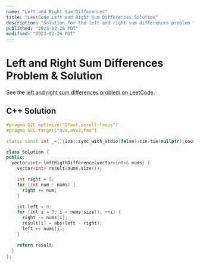 ```yaml
---
name: "Left and Right Sum Differences"
title: "LeetCode Left and Right Sum Differences Solution"
description: "Solution for the left and right sum differences problem from LeetCode."
published: "2023-02-26 PDT"
modified: "2023-02-26 PDT"
---
```


# Left and Right Sum Differences Problem & Solution

See the [left and right sum differences problem on LeetCode](https://leetcode.com/problems/left-and-right-sum-differences).

## C++ Solution

```cpp
#pragma GCC optimize("Ofast,unroll-loops")
#pragma GCC target("avx,avx2,fma")

static const int _=[]{ios::sync_with_stdio(false);cin.tie(nullptr);cout.tie(nullptr);return 0;}();

class Solution {
public:
  vector<int> leftRigthDifference(vector<int>& nums) {
    vector<int> result(nums.size());

    int right = 0;
    for (int num : nums) {
      right += num;
    }

    int left = 0;
    for (int i = 0; i < nums.size(); ++i) {
      right -= nums[i];
      result[i] = abs(left - right);
      left += nums[i];
    }

    return result;
  }
};
```
